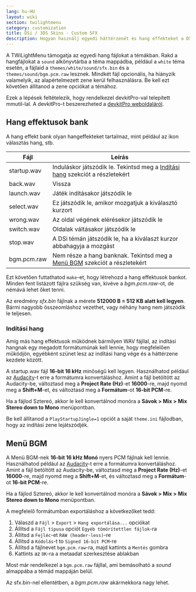 ```yaml
---
lang: hu-HU
layout: wiki
section: twilightmenu
category: customization
title: DSi / 3DS Skins - Custom SFX
description: Hogyan használj egyedi háttérzenét és hang effekteket a DSi és 3DS szkinekben a TWiLight Menu++-ban
---
```


A TWiLightMenu támogatja az egyedi hang fájlokat a témákban. Rakd a hangfájlokat a `sound` alkönyvtárba a téma mappádba, például a `white` téma esetén, a fájlaid a `themes/white/sound/sfx.bin` és a `themes/sound/bgm.pcm.raw` lesznek. Mindkét fájl opcionális, ha hiányzik valamelyik, az alapértelmezett zene kerül felhasználásra. Be kell ezt követően állítanod a zene opciókat a témához.

Ezek a lépések feltételezik, hogy rendelkezel devkitPro-val telepített mmutil-lal. A devkitPro-t beszerezheted a [devkitPro weboldaláról](https://devkitpro.org/wiki/Getting_Started).

## Hang effektusok bank
A hang effekt bank olyan hangeffekteket tartalmaz, mint például az ikon választás hang, stb.

| Fájl        | Leírás                                                                                          |
| ----------- | ----------------------------------------------------------------------------------------------- |
| startup.wav | Induláskor játszódik le. Tekintsd meg a [Indítási hang](#startup-sound) szekciót a részletekért |
| back.wav    | Vissza                                                                                          |
| launch.wav  | Játék indításakor játszódik le                                                                  |
| select.wav  | Ez játszódik le, amikor mozgatjuk a kiválasztó kurzort                                          |
| wrong.wav   | Az oldal végének elérésekor játszódik le                                                        |
| switch.wav  | Oldalak váltásakor játszódik le                                                                 |
| stop.wav    | A DSi témán játszódik le, ha a kiválaszt kurzor abbahagyja a mozgást                            |
| bgm.pcm.raw | Nem része a hang banknak. Tekintsd meg a [Menü BGM](#menu-bgm) szekciót a részletekért          |

Ezt követően futtathatod `make`-et, hogy létrehozd a hang effektusok bankot. Minden fent listázott fájlra szükség van, kivéve a *bgm.pcm.raw*-ot, de némává lehet őket tenni.

Az eredmény *sfx.bin* fájlnak a mérete **512000 B = 512 KB alatt kell legyen**. Bármi nagyobb összeomláshoz vezethet, vagy néhány hang nem játszódik le teljesen.

### Indítási hang
Amíg más hang effektusok működnek bármilyen WAV fájllal, az indítási hangnak egy megadott formátumúnak kell lennie, hogy megfelelően működjön, egyébként szünet lesz az indítási hang vége és a háttérzene kezdete között.

A startup.wav fájl **16-bit 16 kHz** minőségű kell legyen. Használhatod például az [Audacity](https://www.audacityteam.org/download/)-t erre a formátumra konvertáláshoz. Amint a fájl betöltött az Audacity-be, változtasd meg a **Project Rate (Hz)**-et **16000**-re, majd nyomd meg a **Shift+M**-et, és változtasd meg a **Formátum**-ot **16-bit PCM**-re.

Ha a fájlod Sztereó, akkor le kell konvertálnod monóra a **Sávok > Mix > Mix Stereo down to Mono** menüpontban.

Be kell állítanod a `PlayStartupJingle=1` opciót a saját `theme.ini` fájlodban, hogy az indítási zene lejátszódjék.


## Menü BGM

A Menü BGM-nek **16-bit 16 kHz Monó** nyers PCM fájlnak kell lennie. Használhatod például az [Audacity](https://www.audacityteam.org/download/)-t erre a formátumra konvertáláshoz. Amint a fájl betöltött az Audacity-be, változtasd meg a **Project Rate (Hz)**-et **16000**-re, majd nyomd meg a **Shift+M**-et, és változtasd meg a **Formátum**-ot **16-bit PCM**-re.

Ha a fájlod Sztereó, akkor le kell konvertálnod monóra a **Sávok > Mix > Mix Stereo down to Mono** menüpontban.

A megfelelő formátumban exportáláshoz a következőket tedd:
1. Válaszd a `Fájl` > `Export` > `Hang exportálása...` opciókat
1. Állítsd a `Fájl típusa` opciót `Egyéb tömörítettlen fájlok`-ra
1. Állítsd a `Fejléc`-et `RAW (header-less)`-re
1. Állítsd a `Kódolás`-t to `Signed 16-bit PCM`-re
1. Állítsd a fájlnevet `bgm.pcm.raw`-ra, majd kattints a `Mentés` gombra
1. Kattints az `OK`-ra a metaadat szerkesztése ablakban

Most már rendelkezel a `bgm.pcm.raw` fájllal, ami bemásolható a *sound* almappába a témád mappáján belül.

Az sfx.bin-nel ellentétben, a *bgm.pcm.raw* akármekkora nagy lehet.
